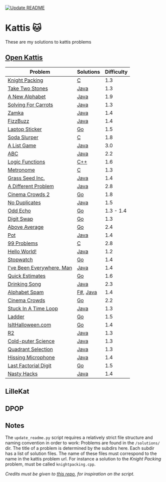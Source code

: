 [![Update README](https://github.com/KusMar00/kattis/actions/workflows/deploy.yml/badge.svg)](https://github.com/KusMar00/kattis/actions/workflows/deploy.yml)
# Kattis 🐱
These are my solutions to kattis problems
## [Open Kattis](https://open.kattis.com/)
| Problem | Solutions | Difficulty |
| ------- | --------- | ---------- |
| [Knight Packing](https://open.kattis.com/problems/knightpacking) | [C](https://github.com/KusMar00/kattis/tree/main/solutions/Knight%20Packing/knightpacking.c) | 1.3 |
| [Take Two Stones](https://open.kattis.com/problems/twostones) | [Java](https://github.com/KusMar00/kattis/tree/main/solutions/Take%20Two%20Stones/twostones.java) | 1.3 |
| [A New Alphabet](https://open.kattis.com/problems/anewalphabet) | [Java](https://github.com/KusMar00/kattis/tree/main/solutions/A%20New%20Alphabet/anewalphabet.java) | 1.9 |
| [Solving For Carrots](https://open.kattis.com/problems/carrots) | [Java](https://github.com/KusMar00/kattis/tree/main/solutions/Solving%20For%20Carrots/Carrots.java) | 1.3 |
| [Zamka](https://open.kattis.com/problems/zamka) | [Java](https://github.com/KusMar00/kattis/tree/main/solutions/Zamka/Zamka.java) | 1.4 |
| [FizzBuzz](https://open.kattis.com/problems/fizzbuzz) | [Java](https://github.com/KusMar00/kattis/tree/main/solutions/FizzBuzz/FizzBuzz.java) | 1.4 |
| [Laptop Sticker](https://open.kattis.com/problems/laptopsticker) | [Go](https://github.com/KusMar00/kattis/tree/main/solutions/Laptop%20Sticker/laptopsticker.go) | 1.5 |
| [Soda Slurper](https://open.kattis.com/problems/sodaslurper) | [C](https://github.com/KusMar00/kattis/tree/main/solutions/Soda%20Slurper/sodaslurper.c) | 1.8 |
| [A List Game](https://open.kattis.com/problems/listgame) | [Java](https://github.com/KusMar00/kattis/tree/main/solutions/A%20List%20Game/ListGame.java) | 3.0 |
| [ABC](https://open.kattis.com/problems/abc) | [Java](https://github.com/KusMar00/kattis/tree/main/solutions/ABC/ABC.java) | 2.2 |
| [Logic Functions](https://open.kattis.com/problems/logicfunctions) | [C++](https://github.com/KusMar00/kattis/tree/main/solutions/Logic%20Functions/logicfunctions.cpp) | 1.6 |
| [Metronome](https://open.kattis.com/problems/metronome) | [C](https://github.com/KusMar00/kattis/tree/main/solutions/Metronome/metronome.c) | 1.3 |
| [Grass Seed Inc.](https://open.kattis.com/problems/grassseed) | [Java](https://github.com/KusMar00/kattis/tree/main/solutions/Grass%20Seed%20Inc./Grassseed.java) | 1.4 |
| [A Different Problem](https://open.kattis.com/problems/different) | [Java](https://github.com/KusMar00/kattis/tree/main/solutions/A%20Different%20Problem/Different.java) | 2.8 |
| [Cinema Crowds 2](https://open.kattis.com/problems/cinema2) | [Go](https://github.com/KusMar00/kattis/tree/main/solutions/Cinema%20Crowds%202/cinema2.go) | 1.8 |
| [No Duplicates](https://open.kattis.com/problems/nodup) | [Java](https://github.com/KusMar00/kattis/tree/main/solutions/No%20Duplicates/nodup.java) | 1.5 |
| [Odd Echo](https://open.kattis.com/problems/oddecho) | [Go](https://github.com/KusMar00/kattis/tree/main/solutions/Odd%20Echo/oddecho.go) | 1.3 - 1.4 |
| [Digit Swap](https://open.kattis.com/problems/digitswap) | [Go](https://github.com/KusMar00/kattis/tree/main/solutions/Digit%20Swap/digitswap.go) | 1.3 |
| [Above Average](https://open.kattis.com/problems/aboveaverage) | [Go](https://github.com/KusMar00/kattis/tree/main/solutions/Above%20Average/aboveaverage.go) | 2.4 |
| [Pot](https://open.kattis.com/problems/pot) | [Java](https://github.com/KusMar00/kattis/tree/main/solutions/Pot/Pot.java) | 1.4 |
| [99 Problems](https://open.kattis.com/problems/99problems) | [C](https://github.com/KusMar00/kattis/tree/main/solutions/99%20Problems/99problems.c) | 2.8 |
| [Hello World!](https://open.kattis.com/problems/hello) | [Java](https://github.com/KusMar00/kattis/tree/main/solutions/Hello%20World!/Hello.java) | 1.2 |
| [Stopwatch](https://open.kattis.com/problems/stopwatch) | [Go](https://github.com/KusMar00/kattis/tree/main/solutions/Stopwatch/stopwatch.go) | 1.4 |
| [I've Been Everywhere, Man](https://open.kattis.com/problems/everywhere) | [Java](https://github.com/KusMar00/kattis/tree/main/solutions/I've%20Been%20Everywhere,%20Man/Everywhere.java) | 1.4 |
| [Quick Estimates](https://open.kattis.com/problems/quickestimate) | [Go](https://github.com/KusMar00/kattis/tree/main/solutions/Quick%20Estimates/quickestimate.go) | 1.6 |
| [Drinking Song](https://open.kattis.com/problems/drinkingsong) | [Java](https://github.com/KusMar00/kattis/tree/main/solutions/Drinking%20Song/Drinkingsong.java) | 2.3 |
| [Alphabet Spam](https://open.kattis.com/problems/alphabetspam) | [F#](https://github.com/KusMar00/kattis/tree/main/solutions/Alphabet%20Spam/alphabetspam.fs), [Java](https://github.com/KusMar00/kattis/tree/main/solutions/Alphabet%20Spam/alphabetspam.java) | 1.4 |
| [Cinema Crowds](https://open.kattis.com/problems/cinema) | [Go](https://github.com/KusMar00/kattis/tree/main/solutions/Cinema%20Crowds/cinema.go) | 2.2 |
| [Stuck In A Time Loop](https://open.kattis.com/problems/timeloop) | [Java](https://github.com/KusMar00/kattis/tree/main/solutions/Stuck%20In%20A%20Time%20Loop/TimeLoop.java) | 1.3 |
| [Ladder](https://open.kattis.com/problems/ladder) | [Go](https://github.com/KusMar00/kattis/tree/main/solutions/Ladder/ladder.go) | 1.5 |
| [IsItHalloween.com](https://open.kattis.com/problems/isithalloween) | [Go](https://github.com/KusMar00/kattis/tree/main/solutions/IsItHalloween.com/isithalloween.go) | 1.4 |
| [R2](https://open.kattis.com/problems/r2) | [Java](https://github.com/KusMar00/kattis/tree/main/solutions/R2/r2.java) | 1.3 |
| [Cold-puter Science](https://open.kattis.com/problems/cold) | [Java](https://github.com/KusMar00/kattis/tree/main/solutions/Cold-puter%20Science/Cold.java) | 1.3 |
| [Quadrant Selection](https://open.kattis.com/problems/quadrant) | [Java](https://github.com/KusMar00/kattis/tree/main/solutions/Quadrant%20Selection/Quadrant.java) | 1.3 |
| [Hissing Microphone](https://open.kattis.com/problems/hissingmicrophone) | [Java](https://github.com/KusMar00/kattis/tree/main/solutions/Hissing%20Microphone/hissingmicrophone.java) | 1.4 |
| [Last Factorial Digit](https://open.kattis.com/problems/lastfactorialdigit) | [Go](https://github.com/KusMar00/kattis/tree/main/solutions/Last%20Factorial%20Digit/lastfactorialdigit.go) | 1.5 |
| [Nasty Hacks](https://open.kattis.com/problems/nastyhacks) | [Java](https://github.com/KusMar00/kattis/tree/main/solutions/Nasty%20Hacks/nastyhacks.java) | 1.4 |
## LilleKat
## DPOP
## Notes
The `update_readme.py` script requires a relatively strict file structure and naming convention in order to work: Problems are found in the `/solutions/` dir. The title of a problem is determined by the subdirs here. Each subdir has a list of solution files. The name of these files must correspond to the name in the kattis problem url. For instance a solution to the *Knight Packing* problem, must be called `knightpacking.cpp`.

*Credits must be given to [this repo](https://github.com/robertusbagaskara/kattis-solutions/tree/master), for inspiration on the script.*